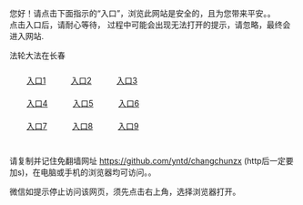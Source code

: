 您好！请点击下面指示的“入口”，浏览此网站是安全的，且为您带来平安。。 <br/>
点击入口后，请耐心等待， 过程中可能会出现无法打开的提示，请忽略，最终会进入网站. </br>

法轮大法在长春<br/>
<div style="padding:10px"><a style="margin:20px" target="_blank" href="https://d1aqs0lutzlad4.cloudfront.net/2Qpsp?hhxcnz" id="ccLink1" rel="nofollow">入口1</a> <a target="_blank" style="margin:20px" href="https://d3mmzbz2t4xu1v.cloudfront.net/2Qpsp?ynsxpdo" id="ccLink2" rel="nofollow">入口2</a> <a style="margin:20px" target="_blank" href="https://d2bz0du7aypo4h.cloudfront.net/2Qpsp?ilriijc" id="ccLink3" rel="nofollow">入口3</a></div>

<div style="padding:10px" ><a style="margin:20px" target="_blank" href="https://d1aqs0lutzlad4.cloudfront.net/2Qpsp?hhxcnz" id="ccLink4" rel="nofollow">入口4</a> <a style="margin:20px" href="https://d3mmzbz2t4xu1v.cloudfront.net/2Qpsp?ynsxpdo" target="_blank" id="ccLink5" rel="nofollow">入口5</a> <a style="margin:20px" href="https://d2bz0du7aypo4h.cloudfront.net/2Qpsp?ilriijc" target="_blank" id="ccLink6" rel="nofollow">入口6</a></div>

<div style="padding:10px"><a style="margin:20px" target="_blank" href="https://d1aqs0lutzlad4.cloudfront.net/2Qpsp?hhxcnz" id="ccLink7" rel="nofollow">入口7</a> <a style="margin:20px" href="https://d3mmzbz2t4xu1v.cloudfront.net/2Qpsp?ynsxpdo" target="_blank" id="ccLink8" rel="nofollow">入口8</a> <a style="margin:20px" target="_blank" href="https://d2bz0du7aypo4h.cloudfront.net/2Qpsp?ilriijc" id="ccLink9" rel="nofollow">入口9</a></div>

<br/>



请复制并记住免翻墙网址 https://github.com/yntd/changchunzx (http后一定要加s)，在电脑或手机的浏览器均可访问。。<br/>

微信如提示停止访问该网页，须先点击右上角，选择浏览器打开。
